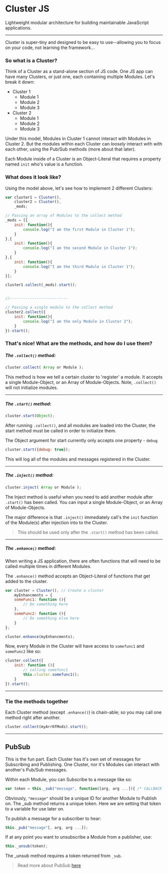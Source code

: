 # Cluster JS

Lightweight modular architecture for building maintainable JavaScript applications.

---

Cluster is super-tiny and designed to be easy to use--allowing you to focus on your code, not learning the framework...

### So what is a Cluster?

Think of a Cluster as a stand-alone section of JS code. One JS app can have many Clusters, or just one, each containing multiple Modules. Let's break it down:

* Cluster 1
	* Module 1
	* Module 2
	* Module 3
* Cluster 2
	* Module 1
	* Module 2
	* Module 3

Under this model, Modules in Cluster 1 cannot interact with Modules in Cluster 2. But the modules within each Cluster can _loosely_ interact with with each other, using the Pub/Sub methods (more about that later).

Each Module inside of a Cluster is an Object-Literal that requires a property named `init` who's value is a function.

### What does it look like?

Using the model above, let's see how to implement 2 different Clusters:

```javascript
var cluster1 = Cluster(),
	cluster2 = Cluster(),
	_mods;

// Passing an array of Modules to the collect method
_mods = [{
	init: function(){
		console.log("I am the first Module in Cluster 1");
	}
},{
	init: function(){
		console.log("I am the second Module in Cluster 1");
	}
},{
	init: function(){
		console.log("I am the third Module in Cluster 1");
	}
}];

cluster1.collect(_mods).start();


//--------------------------

// Passing a single module to the collect method
cluster2.collect({
	init: function(){
		console.log("I am the only Module in Cluster 2");
	}
}).start();
```

### That's nice! What are the methods, and how do I use them?

##### The `.collect()` method:

```javascript
cluster.collect( Array or Module );
```

This method is how we tell a certain cluster to 'register' a module. It accepts a single Module-Object, or an Array of Module-Objects. Note, `.collect()` will not initialize modules.

---

##### The `.start()` method:

```javascript
cluster.start(Object);
```

After running `.collect()`, and all modules are loaded into the Cluster, the start method must be called in order to initialize them.

The Object argument for start currently only accepts one property - `debug`

```javascript
cluster.start({debug: true});
```

This will log all of the modules and messages registered in the Cluster.

---

##### The `.inject()` method:

```javascript
cluster.inject( Array or Module );
```

The Inject method is useful when you need to add another module after `.start()` has been called. You can input a single Module-Object, or an Array of Module-Objects.

The major difference is that `.inject()` immediately call's the `init` function of the Module(s) after injection into to the Cluster.

> This should be used only after the `.start()` method has been called.

---

##### The `.enhance()` method:

When writing a JS application, there are often functions that will need to be called multiple times in different Modules.

The `.enhance()` method accepts an Object-Literal of functions that get added to the cluster.

```javascript
var cluster = Cluster(), // Create a cluster
	myEnhancments = {
	someFunc1: function (){
		// Do something here
	},
	someFunc2: function (){
		// Do something else here
	}
};

cluster.enhance(myEnhancments);
```

Now, every Module in the Cluster will have access to `somefunc1` and `someFunc2` like so:

```javascript
cluster.collect({
	init: function (){
		// calling somefunc1
		this.cluster.somefunc1();
	}
}).start();
```

---

### Tie the methods together

Each Cluster method (except `.enhance()`) is chain-able; so you may call one method right after another.

```javascript
cluster.collect(myArrOfMods).start();
```

---

## PubSub

This is the fun part. Each Cluster has it's own set of messages for Subscribing and Publishing. One Cluster, nor it's Modules can interact with another's Pub/Sub messages.

Within each Module, you can Subscribe to a message like so:

```javascript
var token = this._sub("message", function([arg, arg ...]){ /* CALLBACK */ });
```

Obviously, `"message"` should be a unique ID for another Module to Publish on. The _sub method returns a unique token. Here we are setting that token to a variable for use later on.

To publish a message for a subscriber to hear:

```javascript
this._pub("message"[, arg, arg ...]);
```

If at any point you want to unsubscribe a Module from a publisher, use:

```javascript
this._unsub(token);
```

The _unsub method requires a token returned from `_sub`.

> Read more about PubSub [here](https://github.com/sjonesyodle/Cluster/wiki/PubSub-Hubbub)